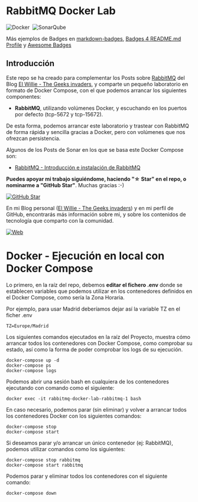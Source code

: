 # RabbitMQ Docker Lab

![Docker](https://img.shields.io/badge/Docker-2496ED?&style=flat&logo=docker&logoColor=ffffff)&nbsp;
![SonarQube](https://img.shields.io/badge/rabbitmq-%23FF6600.svg?&style=flat&logo=rabbitmq&logoColor=white)&nbsp;

Más ejemplos de Badges en [markdown-badges](https://ileriayo.github.io/markdown-badges/), [Badges 4 README.md Profile](https://github.com/alexandresanlim/Badges4-README.md-Profile) y [Awesome Badges](https://github.com/Envoy-VC/awesome-badges)

## Introducción

Este repo se ha creado para complementar los Posts sobre [RabbitMQ](https://elwillie.es/tag/rabbitmq/) del Blog [El Willie - The Geeks invaders](https://elwillie.es/), y comparte un pequeño laboratorio en formato de Docker Compose, con el que podemos arrancar los siguientes componentes:

* **RabbitMQ**, utilizando volúmenes Docker, y escuchando en los puertos por defecto (tcp-5672 y tcp-15672).

De esta forma, podemos arrancar este laboratorio y trastear con RabbitMQ de forma rápida y sencilla gracias a Docker, pero con volúmenes que nos ofrezcan persistencia.

Algunos de los Posts de Sonar en los que se basa este Docker Compose son:

* [RabbitMQ - Introducción e instalación de RabbitMQ]()

**Puedes apoyar mi trabajo siguiéndome, haciendo "☆ Star" en el repo, o nominarme a "GitHub Star"**. Muchas gracias :-) 

[![GitHub Star](https://img.shields.io/badge/GitHub-Nominar_a_star-yellow?style=for-the-badge&logo=github&logoColor=white&labelColor=101010)](https://stars.github.com/nominate/)

En mi Blog personal ([El Willie - The Geeks invaders](https://elwillie.es)) y en mi perfil de GitHub, encontrarás más información sobre mi, y sobre los contenidos de tecnología que comparto con la comunidad.

[![Web](https://img.shields.io/badge/GitHub-ElWillieES-14a1f0?style=for-the-badge&logo=github&logoColor=white&labelColor=101010)](https://github.com/ElWillieES)

# Docker - Ejecución en local con Docker Compose

Lo primero, en la raíz del repo, debemos **editar el fichero .env** donde se establecen variables que podemos utilizar en los contenedores definidos en el Docker Compose, como sería la Zona Horaria. 

Por ejemplo, para usar Madrid deberíamos dejar así la variable TZ en el ficher .env

```shell
TZ=Europe/Madrid
```

Los siguientes comandos ejecutados en la raíz del Proyecto, muestra cómo arrancar todos los contenedores con Docker Compose, como comprobar su estado, así como la forma de poder comprobar los logs de su ejecución.

```shell
docker-compose up -d
docker-compose ps
docker-compose logs
```

Podemos abrir una sesión bash en cualquiera de los contenedores ejecutando con comando como el siguiente:

```shell
docker exec -it rabbitmq-docker-lab-rabbitmq-1 bash
```

En caso necesario, podemos parar (sin eliminar) y volver a arrancar todos los contenedores Docker con los siguientes comandos:

```shell
docker-compose stop
docker-compose start
```

Si deseamos parar y/o arrancar un único contenedor (ej: RabbitMQ), podemos utilizar comandos como los siguientes:

```shell
docker-compose stop rabbitmq
docker-compose start rabbitmq
```

Podemos parar y eliminar todos los contenedores con el siguiente comando:

```shell
docker-compose down
```
